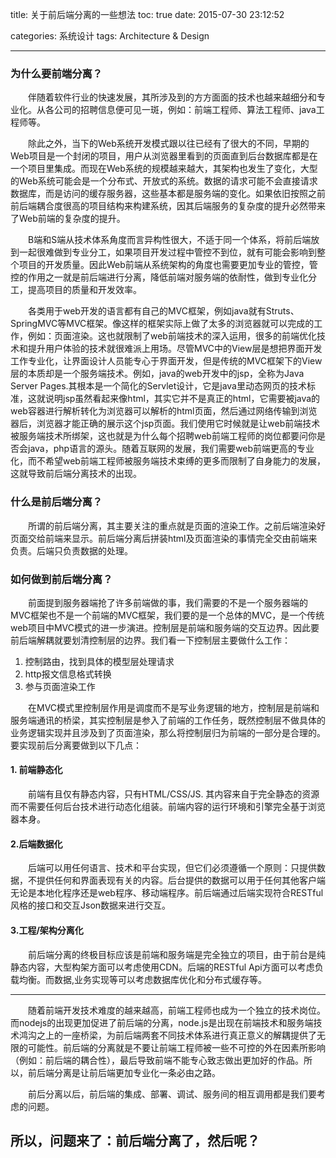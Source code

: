 title: 关于前后端分离的一些想法
toc: true
date: 2015-07-30 23:12:52

categories: 系统设计
tags: Architecture & Design

---
### 为什么要前端分离？

　　伴随着软件行业的快速发展，其所涉及到的方方面面的技术也越来越细分和专业化。从各公司的招聘信息便可见一斑，例如：前端工程师、算法工程师、java工程师等。
   
　　除此之外，当下的Web系统开发模式跟以往已经有了很大的不同，早期的Web项目是一个封闭的项目，用户从浏览器里看到的页面直到后台数据库都是在一个项目里集成。而现在Web系统的规模越来越大，其架构也发生了变化，大型的Web系统可能会是一个分布式、开放式的系统。数据的请求可能不会直接请求数据库，而是访问的缓存服务器，这些基本都是服务端的变化。如果依旧按照之前前后端耦合度很高的项目结构来构建系统，因其后端服务的复杂度的提升必然带来了Web前端的复杂度的提升。
   
　　B端和S端从技术体系角度而言异构性很大，不适于同一个体系，将前后端放到一起很难做到专业分工，如果项目开发过程中管控不到位，就有可能会影响到整个项目的开发质量。因此Web前端从系统架构的角度也需要更加专业的管控，管控的作用之一就是前后端进行分离，降低前端对服务端的依耐性，做到专业化分工，提高项目的质量和开发效率。
   
　　各类用于web开发的语言都有自己的MVC框架，例如java就有Struts、SpringMVC等MVC框架。像这样的框架实际上做了太多的浏览器就可以完成的工作，例如：页面渲染。这也就限制了web前端技术的深入运用，很多的前端优化技术和提升用户体验的技术就很难派上用场。尽管MVC中的View层是想把界面开发工作专业化，让界面设计人员能专心于界面开发，但是传统的MVC框架下的View层的本质却是一个服务端技术。例如，java的web开发中的jsp，全称为Java Server Pages.其根本是一个简化的Servlet设计，它是java里动态网页的技术标准，这就说明jsp虽然看起来像html，其实它并不是真正的html，它需要被java的web容器进行解析转化为浏览器可以解析的html页面，然后通过网络传输到浏览器后，浏览器才能正确的展示这个jsp页面。我们使用它时候就是让web前端技术被服务端技术所绑架，这也就是为什么每个招聘web前端工程师的岗位都要问你是否会java，php语言的源头。随着互联网的发展，我们需要web前端更高的专业化，而不希望web前端工程师被服务端技术束缚的更多而限制了自身能力的发展，这就导致前后端分离技术的出现。
   
### 什么是前后端分离？
　　所谓的前后端分离，其主要关注的重点就是页面的渲染工作。之前后端渲染好页面交给前端来显示。前后端分离后拼装html及页面渲染的事情完全交由前端来负责。后端只负责数据的处理。
   
### 如何做到前后端分离？
　　前面提到服务器端抢了许多前端做的事，我们需要的不是一个服务器端的MVC框架也不是一个前端的MVC框架，我们要的是一个总体的MVC，是一个传统web项目中MVC模式的进一步演进。控制层是前端和服务端的交互边界。因此要前后端解耦就要划清控制层的边界。我们看一下控制层主要做什么工作：
   1. 控制路由，找到具体的模型层处理请求
   2. http报文信息格式转换
   3. 参与页面渲染工作
   
   
　　在MVC模式里控制层作用是调度而不是写业务逻辑的地方，控制层是前端和服务端通讯的桥梁，其实控制层是参入了前端的工作任务，既然控制层不做具体的业务逻辑实现并且涉及到了页面渲染，那么将控制层归为前端的一部分是合理的。
   要实现前后分离要做到以下几点：
   #### 1. 前端静态化
　　前端有且仅有静态内容，只有HTML/CSS/JS. 其内容来自于完全静态的资源而不需要任何后台技术进行动态化组装。前端内容的运行环境和引擎完全基于浏览器本身。
   #### 2.后端数据化
　　后端可以用任何语言、技术和平台实现，但它们必须遵循一个原则：只提供数据，不提供任何和界面表现有关的内容。后台提供的数据可以用于任何其他客户端无论是本地化程序还是web程序、移动端程序。前后端通过后端实现符合RESTful风格的接口和交互Json数据来进行交互。
   #### 3.工程/架构分离化
　　前后端分离的终极目标应该是前端和服务端是完全独立的项目，由于前台是纯静态内容，大型构架方面可以考虑使用CDN。后端的RESTful Api方面可以考虑负载均衡。而数据,业务实现等可以考虑数据库优化和分布式缓存等。
   
-----

　　随着前端开发技术难度的越来越高，前端工程师也成为一个独立的技术岗位。而nodejs的出现更加促进了前后端的分离，node.js是出现在前端技术和服务端技术鸿沟之上的一座桥梁，为前后端两套不同技术体系进行真正意义的解耦提供了无限的可能性。前后端的分离就是不要让前端工程师被一些不可控的外在因素所影响（例如：前后端的耦合性），最后导致前端不能专心致志做出更加好的作品。所以，前后端分离是让前后端更加专业化一条必由之路。

　　前后分离以后，前后端的集成、部署、调试、服务间的相互调用都是我们要考虑的问题。

## 所以，问题来了：前后端分离了，然后呢？


